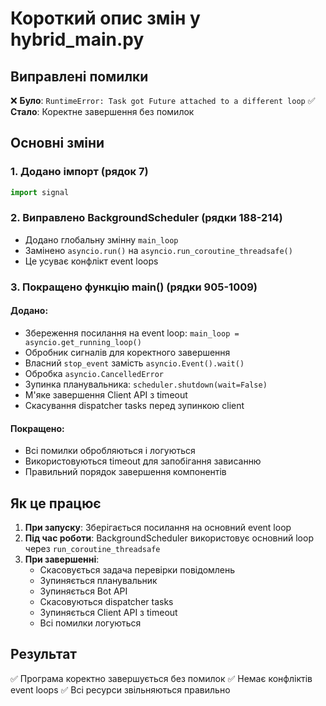 # Короткий опис змін у hybrid_main.py

## Виправлені помилки

❌ **Було**: `RuntimeError: Task got Future attached to a different loop`
✅ **Стало**: Коректне завершення без помилок

## Основні зміни

### 1. Додано імпорт (рядок 7)
```python
import signal
```

### 2. Виправлено BackgroundScheduler (рядки 188-214)
- Додано глобальну змінну `main_loop`
- Замінено `asyncio.run()` на `asyncio.run_coroutine_threadsafe()`
- Це усуває конфлікт event loops

### 3. Покращено функцію main() (рядки 905-1009)

#### Додано:
- Збереження посилання на event loop: `main_loop = asyncio.get_running_loop()`
- Обробник сигналів для коректного завершення
- Власний `stop_event` замість `asyncio.Event().wait()`
- Обробка `asyncio.CancelledError`
- Зупинка планувальника: `scheduler.shutdown(wait=False)`
- М'яке завершення Client API з timeout
- Скасування dispatcher tasks перед зупинкою client

#### Покращено:
- Всі помилки обробляються і логуються
- Використовуються timeout для запобігання зависанню
- Правильний порядок завершення компонентів

## Як це працює

1. **При запуску**: Зберігається посилання на основний event loop
2. **Під час роботи**: BackgroundScheduler використовує основний loop через `run_coroutine_threadsafe`
3. **При завершенні**:
   - Скасовується задача перевірки повідомлень
   - Зупиняється планувальник
   - Зупиняється Bot API
   - Скасовуються dispatcher tasks
   - Зупиняється Client API з timeout
   - Всі помилки логуються

## Результат

✅ Програма коректно завершується без помилок
✅ Немає конфліктів event loops
✅ Всі ресурси звільняються правильно

